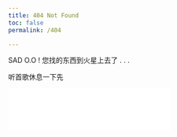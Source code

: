 ```yaml
---
title: 404 Not Found
toc: false
permalink: /404

---
```


SAD O.O ! 您找的东西到火星上去了 . . .

听首歌休息一下先
<iframe frameborder="no" border="0" marginwidth="0" marginheight="0" width=330 height=86 src="//music.163.com/outchain/player?type=2&id=371362&auto=1&height=66"></iframe>
